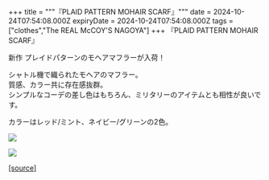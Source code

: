 +++
title = """『PLAID PATTERN MOHAIR SCARF』"""
date = 2024-10-24T07:54:08.000Z
expiryDate = 2024-10-24T07:54:08.000Z
tags = ["clothes","The REAL McCOY'S NAGOYA"]
+++
『PLAID PATTERN MOHAIR SCARF』  
  
新作 プレイドパターンのモヘアマフラーが入荷！  
  
シャトル機で織られたモヘアのマフラー。  
質感、カラー共に存在感抜群。  
シンプルなコーデの差し色はもちろん、ミリタリーのアイテムとも相性が良いです。  
  
カラーはレッド/ミント、ネイビー/グリーンの2色。

[![](https://stat.ameba.jp/user_images/20241024/16/realmccoy-nagoya/6f/72/j/o2967296715501707376.jpg)](https://stat.ameba.jp/user_images/20241024/16/realmccoy-nagoya/6f/72/j/o2967296715501707376.jpg)

[![](https://stat.ameba.jp/user_images/20241024/16/realmccoy-nagoya/cb/0d/j/o3005300515501707405.jpg)](https://stat.ameba.jp/user_images/20241024/16/realmccoy-nagoya/cb/0d/j/o3005300515501707405.jpg)

[[source]](https://ameblo.jp/realmccoy-nagoya/entry-12872464838.html)
